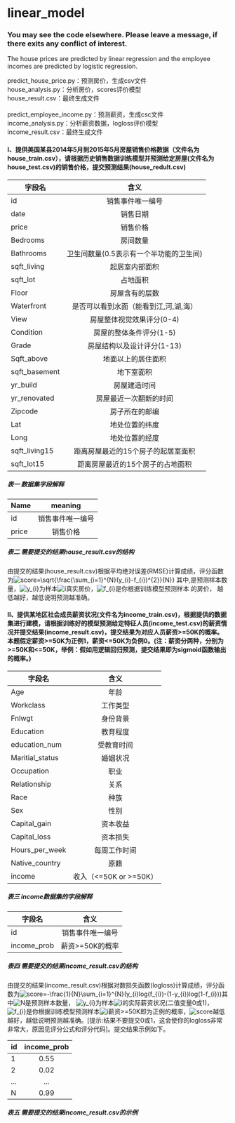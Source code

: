 # linear_model
### You may see the code elsewhere. Please leave a message, if there exits any conflict of interest.</br>
The house prices are predicted by linear regression and the employee incomes are predicted by logistic regression.

predict_house_price.py：预测房价，生成csv文件</br>
house_analysis.py：分析房价，scores评价模型</br>
house_result.csv：最终生成文件</br>
</br>
predict_employee_income.py：预测薪资，生成csc文件</br>
income_analysis.py：分析薪资数据，logloss评价模型</br>
income_result.csv：最终生成文件</br>
#### I、提供美国某县2014年5月到2015年5月房屋销售价格数据（文件名为house_train.csv），请根据历史销售数据训练模型并预测给定房屋(文件名为house_test.csv)的销售价格，提交预测结果(house_redult.csv)

| 字段名 | 含义 |
| - | :-: | 
| id | 销售事件唯一编号 | 
| date | 销售日期 | 
| price | 销售价格 | 
| Bedrooms | 房间数量 | 
| Bathrooms | 卫生间数量(0.5表示有一个半功能的卫生间) | 
| sqft_living | 起居室内部面积 | 
| sqft_lot | 占地面积 | 
| Floor | 房屋含有的层数 | 
| Waterfront | 是否可以看到水面（能看到江,河,湖,海） | 
| View | 房屋整体视觉效果评分(0-4) | 
| Condition | 房屋的整体条件评分(1-5) | 
| Grade | 房屋结构以及设计评分(1-13) | 
| Sqft_above | 地面以上的居住面积 | 
| sqft_basement | 地下室面积 | 
| yr_build | 房屋建造时间 | 
| yr_renovated | 房屋最近一次翻新的时间 | 
| Zipcode | 房子所在的邮编 | 
| Lat | 地处位置的纬度 | 
| Long | 地处位置的经度 | 
| sqft_living15 | 距离房屋最近的15个房子的起居室面积 | 
| sqft_lot15 | 距离房屋最近的15个房子的占地面积 |
##### 表一 数据集字段解释
| Name | meaning |
| - | :-: | 
| id | 销售事件唯一编号 | 
| price | 销售价格 | 
##### 表二 需要提交的结果house_result.csv的结构</br>
由提交的结果(house_result.csv)根据平均绝对误差(RMSE)计算成绩，评分函数为<img src="http://latex.codecogs.com/gif.latex?score=\sqrt{\frac{\sum_{i=1}^{N}(y_{i}-f_{i})^{2}}{N}}" title="score=\sqrt{\frac{\sum_{i=1}^{N}(y_{i}-f_{i})^{2}}{N}}" />
其中,是预测样本数量，<img src="http://latex.codecogs.com/gif.latex?y_{i}" title="y_{i}" />为样本<img src="http://latex.codecogs.com/gif.latex?i" title="i" />真实房价，<img src="http://latex.codecogs.com/gif.latex?f_{i}" title="f_{i}" />是你根据训练模型预测样本 的房价， 越低越好，越低说明预测越准确。

#### II、提供某地区社会成员薪资状况(文件名为income_train.csv)，根据提供的数据集进行建模，请根据训练好的模型预测给定特征人员(income_test.csv)的薪资情况并提交结果(income_result.csv)，提交结果为对应人员薪资>=50K的概率。本题假定薪资>=50K为正例1，薪资<=50K为负例0。(注：薪资分两种，分别为>=50K和<=50K，举例：假如用逻辑回归预测，提交结果即为sigmoid函数输出的概率。)

| 字段名 | 含义 |
| - | :-: | 
| Age | 年龄| 
| Workclass | 工作类型| 
| Fnlwgt | 身份背景| 
| Education | 教育程度| 
| education_num | 受教育时间| 
| Maritial_status | 婚姻状况| 
| Occupation | 职业| 
| Relationship | 关系| 
| Race | 种族| 
| Sex | 性别| 
| Capital_gain | 资本收益| 
| Capital_loss | 资本损失| 
| Hours_per_week | 每周工作时间| 
| Native_country | 原籍| 
| income | 收入（<=50K or >=50K）| 
##### 表三 income数据集的字段解释
| 字段名 | 含义 |
| - | :-: | 
| id	| 销售事件唯一编号|
| income_prob	| 薪资>=50K的概率|
##### 表四 需要提交的结果income_result.csv的结构
由提交的结果(income_result.csv)根据对数损失函数(logloss)计算成绩，评分函数为<img src="http://latex.codecogs.com/gif.latex?score=-\frac{1}{N}\sum_{i=1}^{N}(y_{i}log(f_{i})-(1-y_{i})log(1-f_{i}))" title="score=-\frac{1}{N}\sum_{i=1}^{N}(y_{i}log(f_{i})-(1-y_{i})log(1-f_{i}))" />其中<img src="http://latex.codecogs.com/gif.latex?N" title="N" />是预测样本数量， <img src="http://latex.codecogs.com/gif.latex?y_{i}" title="y_{i}" />为样本<img src="http://latex.codecogs.com/gif.latex?i" title="i" />的实际薪资状况(二值变量0或1)，<img src="http://latex.codecogs.com/gif.latex?f_{i}" title="f_{i}" />是你根据训练模型预测样本<img src="http://latex.codecogs.com/gif.latex?i" title="i" />薪资>=50K即为正例的概率，<img src="http://latex.codecogs.com/gif.latex?score" title="score" />越低越好，越低说明预测越准确。[提示:结果不要提交0或1，这会使你的logloss非常非常大，原因见评分公式和评分代码]。提交结果示例如下。

| id | income_prob | 
| - | :-: | 
|1	| 0.55| 
|2	| 0.02| 
|...	| ...|
|N	| 0.99|
##### 表五 需要提交的结果income_result.csv的示例




